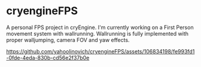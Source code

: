 # cryengineFPS

A personal FPS project in cryEngine. I'm currently working on a First Person movement system with wallrunning.
Wallrunning is fully implemented with proper walljumping, camera FOV and yaw effects.







https://github.com/yahoolinovich/cryengineFPS/assets/106834198/fe993fd1-0fde-4eda-830b-cd56e2f37b0e

